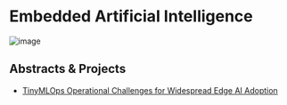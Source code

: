 # Embedded Artificial Intelligence

![image](https://user-images.githubusercontent.com/54174040/189987526-8f7bade4-8c8e-4e57-beba-1b752bcb5344.png)

## Abstracts & Projects
- [TinyMLOps Operational Challenges for Widespread Edge AI Adoption](https://github.com/matheusslr/embedded_ai/tree/main/abstracts/TinyMLOps%20Operational%20Challenges%20for%20Widespread%20Edge%20AI%20Adoption)
